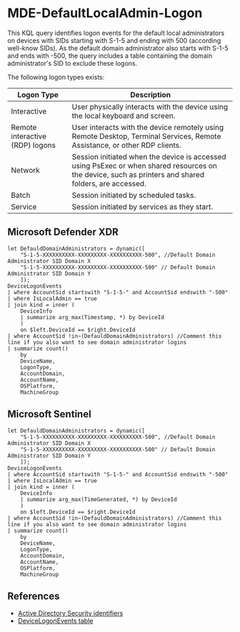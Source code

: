# MDE-DefaultLocalAdmin-Logon
This KQL query identifies logon events for the default local administrators on devices with SIDs starting with S-1-5 and ending with 500 (according well-know SIDs). As the default domain administrator also starts with S-1-5 and ends with -500, the query includes a table containing the domain administrator's SID to exclude these logons.

The following logon types exists:


| Logon Type | Description |
| ----------| ---------- |
| Interactive | User physically interacts with the device using the local keyboard and screen. |
| Remote interactive (RDP) logons | User interacts with the device remotely using Remote Desktop, Terminal Services, Remote Assistance, or other RDP clients. |
| Network | Session initiated when the device is accessed using PsExec or when shared resources on the device, such as printers and shared folders, are accessed.
| Batch  |  Session initiated by scheduled tasks.
| Service |  Session initiated by services as they start.

## Microsoft Defender XDR

```kql
let DefauldDomainAdministrators = dynamic([
    "S-1-5-XXXXXXXXXX-XXXXXXXXX-XXXXXXXXXX-500", //Default Domain Administrator SID Domain X
    "S-1-5-XXXXXXXXXX-XXXXXXXXX-XXXXXXXXXX-500" // Default Domain Administrator SID Domain Y
    ]);
DeviceLogonEvents
| where AccountSid startswith "S-1-5-" and AccountSid endswith "-500"
| where IsLocalAdmin == true
| join kind = inner (
    DeviceInfo
    | summarize arg_max(Timestamp, *) by DeviceId
    )
    on $left.DeviceId == $right.DeviceId
| where AccountSid !in~(DefauldDomainAdministrators) //Comment this line if you also want to see domain administrator logins
| summarize count()
    by
    DeviceName,
    LogonType,
    AccountDomain,
    AccountName, 
    OSPlatform, 
    MachineGroup
```

## Microsoft Sentinel

```kql
let DefauldDomainAdministrators = dynamic([
    "S-1-5-XXXXXXXXXX-XXXXXXXXX-XXXXXXXXXX-500", //Default Domain Administrator SID Domain X
    "S-1-5-XXXXXXXXXX-XXXXXXXXX-XXXXXXXXXX-500" // Default Domain Administrator SID Domain Y
    ]);
DeviceLogonEvents
| where AccountSid startswith "S-1-5-" and AccountSid endswith "-500"
| where IsLocalAdmin == true
| join kind = inner (
    DeviceInfo
    | summarize arg_max(TimeGenerated, *) by DeviceId
    )
    on $left.DeviceId == $right.DeviceId
| where AccountSid !in~(DefauldDomainAdministrators) //Comment this line if you also want to see domain administrator logins
| summarize count()
    by
    DeviceName,
    LogonType,
    AccountDomain,
    AccountName, 
    OSPlatform, 
    MachineGroup
```

## References
- [Active Directory Security identifiers](https://learn.microsoft.com/en-us/windows-server/identity/ad-ds/manage/understand-security-identifiers)
- [DeviceLogonEvents table](https://learn.microsoft.com/en-us/defender-xdr/advanced-hunting-devicelogonevents-table)